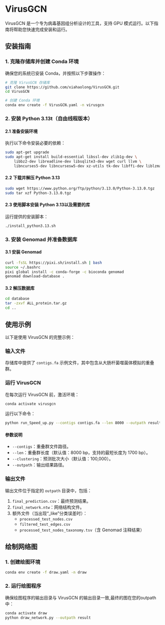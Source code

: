 # VirusGCN

VirusGCN 是一个专为病毒基因组分析设计的工具，支持 GPU 模式运行。以下指南将帮助您快速完成安装和运行。

## 安装指南

### 1. 克隆存储库并创建 Conda 环境

确保您的系统已安装 Conda，并按照以下步骤操作：

```bash
# 克隆 VirusGCN 存储库
git clone https://github.com/xiahaolong/VirusGCN.git
cd VirusGCN

# 创建 Conda 环境
conda env create -f VirusGCN.yaml -n virusgcn
```

### 2. 安装 Python 3.13t（自由线程版本）

#### **2.1 准备安装环境**

执行以下命令安装必要的依赖：

```bash
sudo apt-get upgrade
sudo apt-get install build-essential libssl-dev zlib1g-dev \
    libbz2-dev libreadline-dev libsqlite3-dev wget curl llvm \
    libncurses5-dev libncursesw5-dev xz-utils tk-dev libffi-dev liblzma-dev
```

#### **2.2 下载并解压 Python 3.13**

```bash
sudo wget https://www.python.org/ftp/python/3.13.0/Python-3.13.0.tgz
sudo tar xzf Python-3.13.0.tgz
```

#### **2.3 使用脚本安装 Python 3.13以及需要的库**

运行提供的安装脚本：

```bash
./install_python3.13.sh
```

### 3. 安装 Genomad 并准备数据库

#### **3.1 安装 Genomad**

```bash
curl -fsSL https://pixi.sh/install.sh | bash
source ~/.bashrc
pixi global install -c conda-forge -c bioconda genomad
genomad download-database .
```

#### **3.2 解压数据库**

```bash
cd database
tar -zxvf ALL_protein.tar.gz
cd ..
```

## 使用示例

以下是使用 VirusGCN 的完整示例：

### 输入文件

存储库中提供了 `contigs.fa` 示例文件，其中包含从大肠杆菌噬菌体模拟的重叠群。

### 运行 VirusGCN

在每次运行 VirusGCN 前，激活环境：

```bash
conda activate virusgcn
```

运行以下命令：

```bash
python run_Speed_up.py --contigs contigs.fa --len 8000 --outpath result
```

#### 参数说明

- `--contigs`：重叠群文件路径。
- `--len`：重叠群长度（默认值：8000 bp，支持的最短长度为 1700 bp）。
- `--clustering`：预测批次大小（默认值：100,000）。
- `--outpath`：输出结果路径。

### 输出文件

输出文件位于指定的 `outpath` 目录中，包括：

1. `final_prediction.csv`：最终预测结果。
2. `final_network.ntw`：网络结构文件。
3. 额外文件（当出现“_like”分类误差时）：
   - `processed_test_nodes.csv`
   - `filtered_test_edges.csv`
   - `processed_test_nodes_taxonomy.tsv`（含 Genomad 注释结果）

## 绘制网络图

### 1. 创建绘图环境

```bash
conda env create -f draw.yaml -n draw
```

### 2. 运行绘图程序

确保绘图程序的输出目录与 VirusGCN 的输出目录一致,最终的图在您的outpath中：

```bash
conda activate draw
python draw_network.py --outpath result
```

